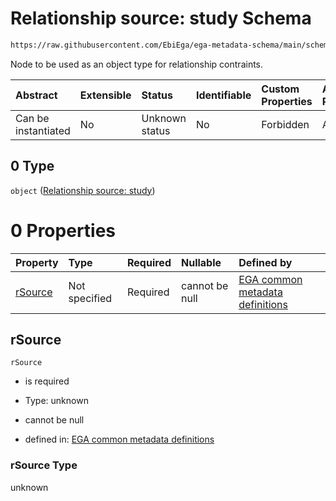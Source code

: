 # Relationship source: study Schema

```txt
https://raw.githubusercontent.com/EbiEga/ega-metadata-schema/main/schemas/EGA.study.json#/properties/studyRelationships/items/allOf/1/anyOf/1/allOf/1/anyOf/0
```

Node to be used as an object type for relationship contraints.

| Abstract            | Extensible | Status         | Identifiable | Custom Properties | Additional Properties | Access Restrictions | Defined In                                                                 |
| :------------------ | :--------- | :------------- | :----------- | :---------------- | :-------------------- | :------------------ | :------------------------------------------------------------------------- |
| Can be instantiated | No         | Unknown status | No           | Forbidden         | Allowed               | none                | [EGA.study.json\*](../../../schemas/EGA.study.json "open original schema") |

## 0 Type

`object` ([Relationship source: study](ega-4-defs-relationship-source-study.md))

# 0 Properties

| Property            | Type          | Required | Nullable       | Defined by                                                                                                                                                                                                                                   |
| :------------------ | :------------ | :------- | :------------- | :------------------------------------------------------------------------------------------------------------------------------------------------------------------------------------------------------------------------------------------- |
| [rSource](#rsource) | Not specified | Required | cannot be null | [EGA common metadata definitions](ega-4-defs-relationship-source-study-properties-rsource.md "https://raw.githubusercontent.com/EbiEga/ega-metadata-schema/main/schemas/EGA.common-definitions.json#/$defs/rSourceStudy/properties/rSource") |

## rSource



`rSource`

*   is required

*   Type: unknown

*   cannot be null

*   defined in: [EGA common metadata definitions](ega-4-defs-relationship-source-study-properties-rsource.md "https://raw.githubusercontent.com/EbiEga/ega-metadata-schema/main/schemas/EGA.common-definitions.json#/$defs/rSourceStudy/properties/rSource")

### rSource Type

unknown
